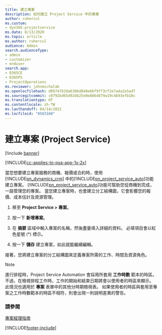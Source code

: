 ```yaml
---
title: 建立專案
description: 如何建立 Project Service 中的專案
author: ruhercul
ms.custom:
- dyn365-projectservice
ms.date: 8/13/2020
ms.topic: article
ms.author: ruhercul
audience: Admin
search.audienceType:
- admin
- customizer
- enduser
search.app:
- D365CE
- D365PS
- ProjectOperations
ms.reviewer: johnmichalak
ms.openlocfilehash: d09747610a6306d840e66f9ff3cf2e7a4a2e5adf
ms.sourcegitcommit: c0792bd65d92db25e0e8864879a19c4b93efb10c
ms.translationtype: HT
ms.contentlocale: zh-TW
ms.lasthandoff: 04/14/2022
ms.locfileid: "8583160"
---
```

# <a name="create-a-project-project-service"></a>建立專案 (Project Service)

[!include [banner](../includes/psa-now-project-operations.md)]

[!INCLUDE[cc-applies-to-psa-app-1x-2x](../includes/cc-applies-to-psa-app-1x-2x.md)]

當您想要建立專案服務的商機、報價或合約時，使用 [!INCLUDE[pn_dynamics_crm](../includes/pn-dynamics-crm.md)] 中的[!INCLUDE[pn_project_service_auto](../includes/pn-project-service-auto.md)]功能建立專案。 [!INCLUDE[pn_project_service_auto](../includes/pn-project-service-auto.md)]功能可幫助您從商機到完成，一路管理您的專案。 當您建立專案時，也會建立分工結構圖，它會影響您的報價、成本估計及資源管理。  
  
1.  移至 **Project Service > 專案**。  
  
2.  按一下 **新增專案**。  
  
3.  在 **摘要** 區域中輸入專案的名稱，然後盡量填入詳細的資料。 必填項目會以紅色星號 (*) 標示。  
  
4.  按一下 **儲存** 建立專案，如此就能繼續編輯。  
  
接著，您將建立專案的分工結構圖來定義專案所需的工作、時間及資源角色。  

> [!NOTE]
> 進行排程時，Project Service Automation 會採用所套用 **工作時數** 範本的時區。 不過，在檢視排程工作時，工作的開始和結束日期將會以使用者的時區來顯示。 此情況也適用於 **專案** 表單中的其他分時期檢視表。 如果使用者的時區與套用至專案之工作時數範本的時區不相符，則會出現一則說明差異的警告。 
  
### <a name="see-also"></a>請參閱  
 [專案經理指南](../psa/project-manager-guide.md)


[!INCLUDE[footer-include](../includes/footer-banner.md)]
